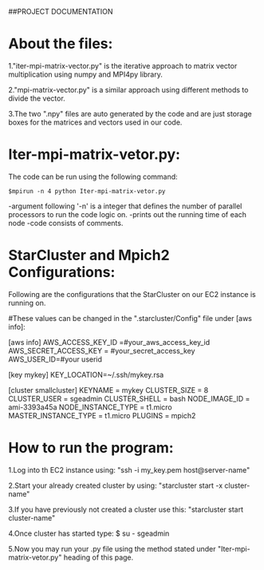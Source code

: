 ##PROJECT DOCUMENTATION

# About the files:

1."iter-mpi-matrix-vector.py" is the iterative approach to matrix vector multiplication using numpy and MPI4py library.

2."mpi-matrix-vector.py" is a similar approach using different methods to divide the vector.

3.The two ".npy" files are auto generated by the code and are just storage boxes for the matrices and vectors used in our code.


# Iter-mpi-matrix-vetor.py:

The code can be run using the following command:

`$mpirun -n 4 python Iter-mpi-matrix-vetor.py`

-argument following '-n' is a integer that defines the number of parallel processors to run the code logic on.
-prints out the running time of each node
-code consists of comments.


# StarCluster and Mpich2 Configurations:
Following are the configurations that the StarCluster on our EC2 instance is running on. 

#These values can be changed in the ".starcluster/Config" file under [aws info]:

[aws info]
AWS_ACCESS_KEY_ID =#your_aws_access_key_id
AWS_SECRET_ACCESS_KEY = #your_secret_access_key
AWS_USER_ID=#your userid

[key mykey]
KEY_LOCATION=~/.ssh/mykey.rsa

[cluster smallcluster]
KEYNAME = mykey
CLUSTER_SIZE = 8
CLUSTER_USER = sgeadmin
CLUSTER_SHELL = bash
NODE_IMAGE_ID = ami-3393a45a
NODE_INSTANCE_TYPE = t1.micro
MASTER_INSTANCE_TYPE = t1.micro
PLUGINS = mpich2

# How to run the program:

1.Log into th EC2 instance using: "ssh -i my_key.pem host@server-name"

2.Start your already created cluster by using: "starcluster start -x cluster-name"

3.If you have previously not created a cluster use this: "starcluster start cluster-name" 

4.Once cluster has started type: $ su - sgeadmin

5.Now you may run your .py file using the method stated under "Iter-mpi-matrix-vetor.py" heading of this page.






